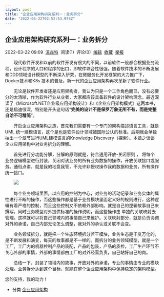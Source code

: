 ```yaml
---
layout: post
title: "企业应用架构研究系列一：业务拆分"
date: "2022-03-22T02:52:53.978Z"
---
```

企业应用架构研究系列一：业务拆分
----------------

2022-03-22 09:09  [温森特](https://www.cnblogs.com/luking/)  阅读(1)  评论(0)  [编辑](https://i.cnblogs.com/EditPosts.aspx?postid=15999627)  [收藏](javascript:void(0))  [举报](javascript:void(0))

　　现代软件开发和以前的软件开发有很大的不同，以前软件一般都会根据业务流程，设计程序的入口和程序的出口，即软件耦合性很强。随着软件技术的不断发展和DDD领域设计模型的不断深入研究，在微服务化开发框架的大力推广下，Docker技术和K8s 技术的普及，新一代的企业应用架构再次革新了软件行业。

　　无论是软件开发者还是应用架构者，我认为只是一个工作角色而已，没有必要分的太清晰，作为软件行业从业者，大家都应该具备软件的设计架构理念。最近深读了《Microsoft.NET企业级应用架构设计》和《企业应用架构模式》这两本书，还是启迪很深，特别是开头这句话“**完美的设计不是保罗万象无所不有，而是完整自洽不可精简**”。

　　开启企业应用架构之旅，首先我们需要有一个专门的架构描述语言工具，就是UML 统一建模语言，这个是也是软件设计领域被国际公认的标准。后期我会单独抽出一个章节进行UML建模语言的Knowledge Discovery（探索）。本章之谈谈企业应用架构中对业务拆分的理解。

　　首先进行分功能分解，分解的原则就是，符合通用开放-关闭原则 ， 将每个业务逻辑模型进行封装，关闭对该业务的所有业务数据的操作，开放关联接口或服务。通俗点讲，就是我的地盘我管，不允许非授权操作我的数据和业务，所有操作统一接口。

　　![](https://img2022.cnblogs.com/blog/14623/202203/14623-20220321112300250-629629027.svg)

　　每个业务领域里面，以应用的控制为中心，对业务的活动记录和业务实体的属性进行不断的操作，而这些操作都是基于业务模块里面定义好的规则进行，这种逻辑有着严格的控制，而且这些控制又不依赖外部影响。就是自己的逻辑故事自己来撰写，同时业务模型对外提供标准的操作说明，而这些操作由 单独的关联映射去管理。这样就可以将自己领域内的事情自己来维护。关联映射部分，就是负责协调对外的承诺，自己内部无论怎么调整，我对外的承认或关联不会变。

　　业务领域拆分，就是把一个生态环境拆分若干模块，业务生态是千变万化的，是不断发展和演变，每天的故事都是不一样的。而拆分的业务领域模型，就是一个工厂，工厂内的机器控制产品的装配，产品的包装，产品的质检，工厂生产环节不关心外部的事情，外部的事情都由工厂的对外经营负责，自己站好自己的岗。

　　总结一下，封装了领域内的故事，开放对外的承诺，专业的事情由专业的模块处理。业务拆分达到这个目标，就能在整个企业应用架构中保持稳定的架构模型。

您的支持，我的动力！

*   分类 [企业应用架构](https://www.cnblogs.com/luking/category/2123905.html)